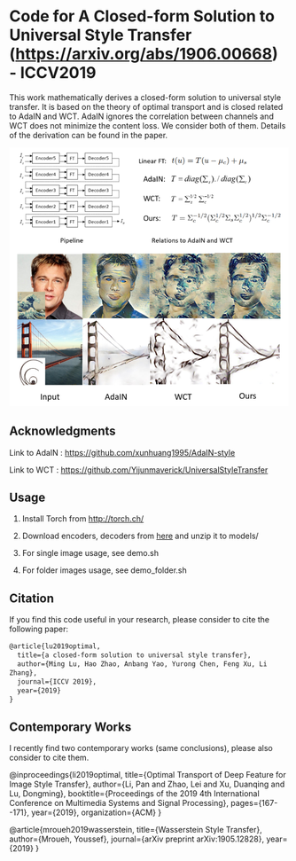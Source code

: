 Code for A Closed-form Solution to Universal Style Transfer (https://arxiv.org/abs/1906.00668) - ICCV2019
=============

This work mathematically derives a closed-form solution to universal style transfer. It is based on the theory of optimal transport and is closed related to AdaIN and WCT. AdaIN ignores the correlation between channels and WCT does not minimize the content loss. We consider both of them. Details of the derivation can be found in the paper.


![Teaser](./teaser3.png)

## Acknowledgments

Link to AdaIN : https://github.com/xunhuang1995/AdaIN-style

Link to WCT : https://github.com/Yijunmaverick/UniversalStyleTransfer

## Usage

1. Install Torch from http://torch.ch/

2. Download encoders, decoders from [here](https://drive.google.com/open?id=1uv1m15RqTwgWQog7BMAW38bDVE7BkzO4) and unzip it to models/

3. For single image usage, see demo.sh

4. For folder images usage, see demo_folder.sh


## Citation

If you find this code useful in your research, please consider to cite the following paper:

```
@article{lu2019optimal,
  title={a closed-form solution to universal style transfer},
  author={Ming Lu, Hao Zhao, Anbang Yao, Yurong Chen, Feng Xu, Li Zhang},
  journal={ICCV 2019},
  year={2019}
}
```

## Contemporary Works

I recently find two contemporary works (same conclusions), please also consider to cite them.

@inproceedings{li2019optimal,
  title={Optimal Transport of Deep Feature for Image Style Transfer},
  author={Li, Pan and Zhao, Lei and Xu, Duanqing and Lu, Dongming},
  booktitle={Proceedings of the 2019 4th International Conference on Multimedia Systems and Signal Processing},
  pages={167--171},
  year={2019},
  organization={ACM}
}

@article{mroueh2019wasserstein,
  title={Wasserstein Style Transfer},
  author={Mroueh, Youssef},
  journal={arXiv preprint arXiv:1905.12828},
  year={2019}
}



